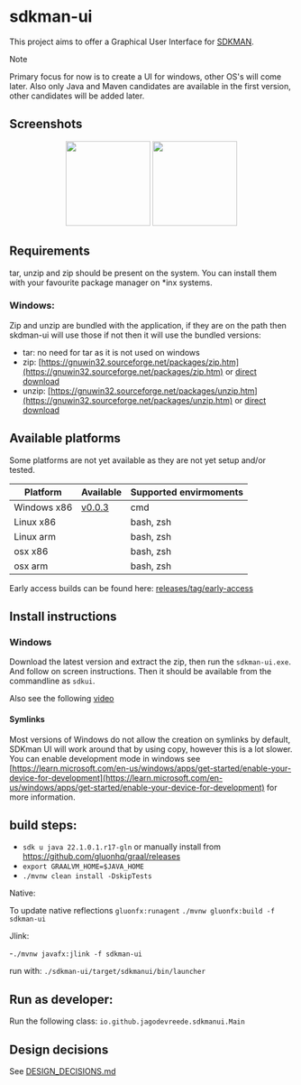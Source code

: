 # sdkman-ui

This project aims to offer a Graphical User Interface for [SDKMAN](https://sdkman.io/).

> [!NOTE]  
> Primary focus for now is to create a UI for windows, other OS's will come later.
> Also only Java and Maven candidates are available in the first version, other candidates will be added later.

## Screenshots

<p align="center">
    <img height="150" src="https://jagodevreede.github.io/sdkman-ui-images/gallery1.png" />
    <img height="150" src="https://jagodevreede.github.io/sdkman-ui-images/gallery2.png" />
</p>

## Requirements

tar, unzip and zip should be present on the system. You can install them with your favourite package manager on *inx
systems.

### Windows:

Zip and unzip are bundled with the application, if they are on the path then skdman-ui will use those if not then it
will use the bundled versions:

- tar: no need for tar as it is not used on windows
- zip: [https://gnuwin32.sourceforge.net/packages/zip.htm](https://gnuwin32.sourceforge.net/packages/zip.htm)
  or [direct download](http://downloads.sourceforge.net/gnuwin32/zip-3.0-bin.zip)
- unzip: [https://gnuwin32.sourceforge.net/packages/unzip.htm](https://gnuwin32.sourceforge.net/packages/unzip.htm)
  or [direct download](https://gnuwin32.sourceforge.net/downlinks/unzip-bin-zip.php)

## Available platforms

Some platforms are not yet available as they are not yet setup and/or tested.

| Platform    | Available                                                                                                       | Supported envirmoments |
|-------------|-----------------------------------------------------------------------------------------------------------------|------------------------|
| Windows x86 | [v0.0.3](https://github.com/jagodevreede/sdkman-ui/releases/download/v0.0.3/sdkman-ui-windows_x86_64-0.0.3.zip) | cmd        |
| Linux x86   |                                                                                                                 | bash, zsh              |      
| Linux arm   |                                                                                                                 | bash, zsh              |
| osx x86     |                                                                                                                 | bash, zsh              |
| osx arm     |                                                                                                                 | bash, zsh              |

Early access builds can be found here: [releases/tag/early-access](https://github.com/jagodevreede/sdkman-ui/releases/tag/early-access)

## Install instructions

### Windows

Download the latest version and extract the zip, then run the `sdkman-ui.exe`. And follow on screen instructions. Then
it should be available from the commandline as `sdkui`.

Also see the following [video](https://www.youtube.com/watch?v=oyYtHrihThk)

#### Symlinks

Most versions of Windows do not allow the creation on symlinks by default, SDKman UI will work
around that by using copy, however this is a lot slower. You can enable development mode in windows
see [https://learn.microsoft.com/en-us/windows/apps/get-started/enable-your-device-for-development](https://learn.microsoft.com/en-us/windows/apps/get-started/enable-your-device-for-development)
for more information.

## build steps:

- `sdk u java 22.1.0.1.r17-gln` or manually install from https://github.com/gluonhq/graal/releases
- `export GRAALVM_HOME=$JAVA_HOME`
- `./mvnw clean install -DskipTests`

Native:

To update native reflections `gluonfx:runagent`
`./mvnw gluonfx:build -f sdkman-ui`

Jlink:

-`./mvnw javafx:jlink -f sdkman-ui`

run with: `./sdkman-ui/target/sdkmanui/bin/launcher`

## Run as developer:

Run the following class:
`io.github.jagodevreede.sdkmanui.Main`

## Design decisions

See [DESIGN_DECISIONS.md](DESIGN_DECISIONS.md)